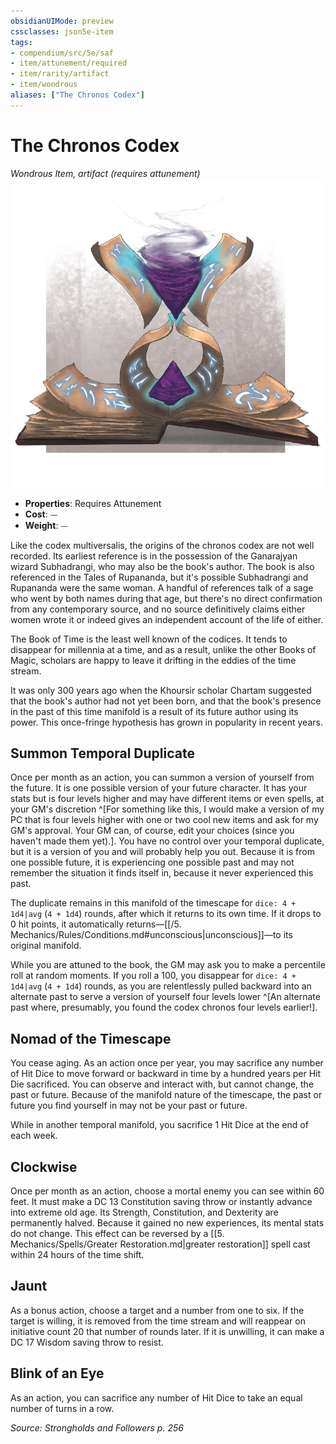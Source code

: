 ```yaml
---
obsidianUIMode: preview
cssclasses: json5e-item
tags:
- compendium/src/5e/saf
- item/attunement/required
- item/rarity/artifact
- item/wondrous
aliases: ["The Chronos Codex"]
---
```

# The Chronos Codex
*Wondrous Item, artifact (requires attunement)*  
![](https://raw.githubusercontent.com/TheGiddyLimit/homebrew/master/_img/SaF/codex-chronos.jpg#right)  

- **Properties**: Requires Attunement
- **Cost**: ⏤
- **Weight**: ⏤

Like the codex multiversalis, the origins of the chronos codex are not well recorded. Its earliest reference is in the possession of the Ganarajyan wizard Subhadrangi, who may also be the book's author. The book is also referenced in the Tales of Rupananda, but it's possible Subhadrangi and Rupananda were the same woman. A handful of references talk of a sage who went by both names during that age, but there's no direct confirmation from any contemporary source, and no source definitively claims either women wrote it or indeed gives an independent account of the life of either.

The Book of Time is the least well known of the codices. It tends to disappear for millennia at a time, and as a result, unlike the other Books of Magic, scholars are happy to leave it drifting in the eddies of the time stream.

It was only 300 years ago when the Khoursir scholar Chartam suggested that the book's author had not yet been born, and that the book's presence in the past of this time manifold is a result of its future author using its power. This once-fringe hypothesis has grown in popularity in recent years.

## Summon Temporal Duplicate

Once per month as an action, you can summon a version of yourself from the future. It is one possible version of your future character. It has your stats but is four levels higher and may have different items or even spells, at your GM's discretion ^[For something like this, I would make a version of my PC that is four levels higher with one or two cool new items and ask for my GM's approval. Your GM can, of course, edit your choices (since you haven't made them yet).]. You have no control over your temporal duplicate, but it is a version of you and will probably help you out. Because it is from one possible future, it is experiencing one possible past and may not remember the situation it finds itself in, because it never experienced this past.

The duplicate remains in this manifold of the timescape for `dice: 4 + 1d4|avg` (`4 + 1d4`) rounds, after which it returns to its own time. If it drops to 0 hit points, it automatically returns—[[/5. Mechanics/Rules/Conditions.md#unconscious\|unconscious]]—to its original manifold.

While you are attuned to the book, the GM may ask you to make a percentile roll at random moments. If you roll a 100, you disappear for `dice: 4 + 1d4|avg` (`4 + 1d4`) rounds, as you are relentlessly pulled backward into an alternate past to serve a version of yourself four levels lower ^[An alternate past where, presumably, you found the codex chronos four levels earlier!].

## Nomad of the Timescape

You cease aging. As an action once per year, you may sacrifice any number of Hit Dice to move forward or backward in time by a hundred years per Hit Die sacrificed. You can observe and interact with, but cannot change, the past or future. Because of the manifold nature of the timescape, the past or future you find yourself in may not be your past or future.

While in another temporal manifold, you sacrifice 1 Hit Dice at the end of each week.

## Clockwise

Once per month as an action, choose a mortal enemy you can see within 60 feet. It must make a DC 13 Constitution saving throw or instantly advance into extreme old age. Its Strength, Constitution, and Dexterity are permanently halved. Because it gained no new experiences, its mental stats do not change. This effect can be reversed by a [[5. Mechanics/Spells/Greater Restoration.md\|greater restoration]] spell cast within 24 hours of the time shift.

## Jaunt

As a bonus action, choose a target and a number from one to six. If the target is willing, it is removed from the time stream and will reappear on initiative count 20 that number of rounds later. If it is unwilling, it can make a DC 17 Wisdom saving throw to resist.

## Blink of an Eye

As an action, you can sacrifice any number of Hit Dice to take an equal number of turns in a row.

*Source: Strongholds and Followers p. 256*